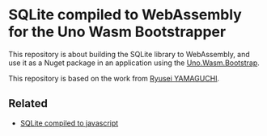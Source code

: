 # SQLite compiled to WebAssembly for the Uno Wasm Bootstrapper

This repository is about building the SQLite library to WebAssembly, and use it as
a Nuget package in an application using the [Uno.Wasm.Bootstrap](https://github.com/nventive/Uno.Wasm.Bootstrap).

This repository is based on the work from [Ryusei YAMAGUCHI](https://github.com/mandel59/sqlite-wasm).

## Related

- [SQLite compiled to javascript](https://github.com/kripken/sql.js/)
